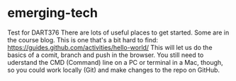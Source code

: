 # emerging-tech
Test for DART376
There are lots of useful places to get started. Some are in the course blog. This is one that's a bit hard to find:
https://guides.github.com/activities/hello-world/
This will let us do the basics of a comit, branch and push in the browser. You still need to uderstand the CMD (Command) line on a PC or terminal in a Mac, though, so you could work locally (Git) and make changes to the repo on GitHub.
